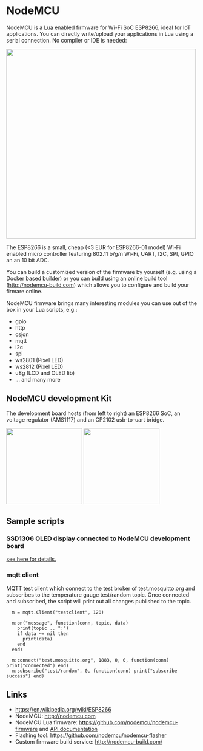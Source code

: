 # NodeMCU
NodeMCU is a [Lua](http://www.lua.org) enabled firmware for Wi-Fi SoC ESP8266, ideal for IoT
applications. You can directly write/upload your applications in Lua using a serial connection.
No compiler or IDE is needed:

<img src="https://github.com/jandelgado/NodeMCU/blob/master/images/console_1.png" width="500">

The ESP8266 is a small, cheap (<3 EUR for ESP8266-01 model) Wi-Fi enabled micro controller featuring 802.11 b/g/n Wi-Fi,
UART, I2C, SPI, GPIO an an 10 bit ADC.

You can build a customized version of the firmware by yourself (e.g. using
a Docker based builder) or you can build using an online build tool
(http://nodemcu-build.com) which allows you to configure and build your firmare online.

NodeMCU firmware brings many interesting modules you can use out of the box in your
Lua scripts, e.g.:
  * gpio
  * http
  * csjon
  * mqtt
  * i2c
  * spi
  * ws2801 (Pixel LED)
  * ws2812 (Pixel LED)
  * u8g (LCD and OLED lib)
  * ... and many more

## NodeMCU development Kit
The development board hosts (from left to right) an ESP8266 SoC, an voltage regulator (AMS1117) and an CP2102 usb-to-uart bridge.

<img src="https://github.com/jandelgado/NodeMCU/blob/master/images/nodemcu_top.jpg" height="200"> <img src="https://github.com/jandelgado/NodeMCU/blob/master/images/nodemcu_bottom.jpg" height="200">

## Sample scripts
### SSD1306 OLED display connected to NodeMCU development board
[see here for details.](https://github.com/jandelgado/NodeMCU/wiki/SSD1306-based-OLED-connected-to-ESP8266)

### mqtt client
MQTT test client which connect to the test broker of test.mosquitto.org and
subscribes to the temperature gauge test/random topic. Once connected
and subscribed, the script will print out all changes published to the topic.

```
  m = mqtt.Client("testclient", 120)

  m:on("message", function(conn, topic, data)
    print(topic .. ":")
    if data ~= nil then
      print(data)
    end
  end)

  m:connect("test.mosquitto.org", 1883, 0, 0, function(conn) print("connected") end)
  m:subscribe("test/random", 0, function(conn) print("subscribe success") end)
```

## Links
  * https://en.wikipedia.org/wiki/ESP8266
  * NodeMCU: http://nodemcu.com
  * NodeMCU Lua firmware: https://github.com/nodemcu/nodemcu-firmware and [API
    documentation](http://nodemcu.readthedocs.org/en/dev/)
  * Flashing tool: https://github.com/nodemcu/nodemcu-flasher
  * Custom firmware build service: http://nodemcu-build.com/

